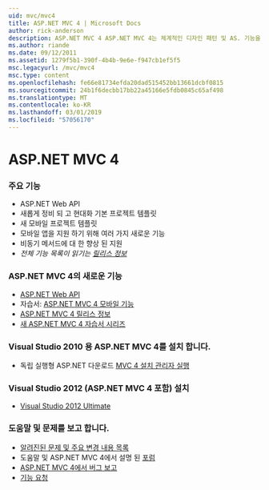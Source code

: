 ```yaml
---
uid: mvc/mvc4
title: ASP.NET MVC 4 | Microsoft Docs
author: rick-anderson
description: ASP.NET MVC 4 ASP.NET MVC 4는 체계적인 디자인 패턴 및 AS. 기능을 사용 하 여 확장성이 뛰어난 표준 기반 웹 응용 프로그램을 빌드하기 위한 프레임 워크...
ms.author: riande
ms.date: 09/12/2011
ms.assetid: 1279f5b1-390f-4b4b-9e6e-f947cb1ef5f5
msc.legacyurl: /mvc/mvc4
msc.type: content
ms.openlocfilehash: fe66e81734efda20dad515452bb13661dcbf0815
ms.sourcegitcommit: 24b1f6decbb17bb22a45166e5fdb0845c65af498
ms.translationtype: MT
ms.contentlocale: ko-KR
ms.lasthandoff: 03/01/2019
ms.locfileid: "57056170"
---
```

<a name="aspnet-mvc-4"></a>ASP.NET MVC 4
====================
### <a name="top-features"></a>주요 기능

- ASP.NET Web API
- 새롭게 정비 되 고 현대화 기본 프로젝트 템플릿
- 새 모바일 프로젝트 템플릿
- 모바일 앱을 지원 하기 위해 여러 가지 새로운 기능
- 비동기 메서드에 대 한 향상 된 지원
- *전체 기능 목록이 읽기는 [릴리스 정보](../whitepapers/mvc4-release-notes.md)*


### <a name="whats-new-in-aspnet-mvc-4"></a>ASP.NET MVC 4의 새로운 기능

- [ASP.NET Web API](../web-api/index.md)
- 자습서: [ASP.NET MVC 4 모바일 기능](overview/older-versions/aspnet-mvc-4-mobile-features.md)
- [ASP.NET MVC 4 릴리스 정보](../whitepapers/mvc4-release-notes.md)
- [새 ASP.NET MVC 4 자습서 시리즈](overview/older-versions/getting-started-with-aspnet-mvc4/intro-to-aspnet-mvc-4.md)


### <a name="install-aspnet-mvc-4-for-visual-studio-2010"></a>Visual Studio 2010 용 ASP.NET MVC 4를 설치 합니다.

- 독립 실행형 ASP.NET 다운로드 [MVC 4 설치 관리자 실행](https://www.microsoft.com/download/details.aspx?id=30683)


### <a name="install-visual-studio-2012-includes-aspnet-mvc-4"></a>Visual Studio 2012 (ASP.NET MVC 4 포함) 설치

- [Visual Studio 2012 Ultimate](https://go.microsoft.com/fwlink/?linkid=247148)


### <a name="getting-help-and-reporting-issues"></a>도움말 및 문제를 보고 합니다.

- [알려진된 문제 및 주요 변경 내용 목록](../whitepapers/mvc4-release-notes.md#_Toc303253815)
- 도움말 및 ASP.NET MVC 4에서 설명 된 [포럼](https://forums.asp.net/1146.aspx)
- [ASP.NET MVC 4에서 버그 보고](https://github.com/aspnet/AspNetWebStack/issues)
- [기능 요청](http://aspnet.uservoice.com/forums/41201-asp-net-mvc)
